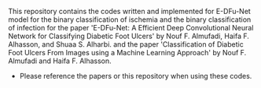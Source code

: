 This repository contains the codes written and implemented for E-DFu-Net model for the binary classification of ischemia and the binary classification of infection
for the paper 'E-DFu-Net: A Efficient Deep Convolutional Neural Network for Classifying Diabetic Foot Ulcers' by Nouf F. Almufadi, Haifa F. Alhasson, and Shuaa S. Alharbi.
and the paper 'Classification of Diabetic Foot Ulcers From Images using a Machine Learning Approach' by Nouf F. Almufadi and Haifa F. Alhasson.

* Please reference the papers or this repository when using these codes.

